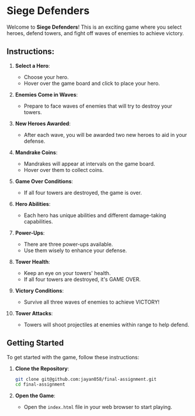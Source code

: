 # Siege Defenders

Welcome to **Siege Defenders**! This is an exciting game where you select heroes, defend towers, and fight off waves of enemies to achieve victory.

## Instructions:

1. **Select a Hero**: 
   - Choose your hero.
   - Hover over the game board and click to place your hero.

2. **Enemies Come in Waves**:
   - Prepare to face waves of enemies that will try to destroy your towers.

3. **New Heroes Awarded**:
   - After each wave, you will be awarded two new heroes to aid in your defense.

4. **Mandrake Coins**:
   - Mandrakes will appear at intervals on the game board. 
   - Hover over them to collect coins.

5. **Game Over Conditions**:
   - If all four towers are destroyed, the game is over.

6. **Hero Abilities**:
   - Each hero has unique abilities and different damage-taking capabilities.

7. **Power-Ups**:
   - There are three power-ups available.
   - Use them wisely to enhance your defense.

8. **Tower Health**:
   - Keep an eye on your towers' health.
   - If all four towers are destroyed, it's GAME OVER.

9. **Victory Conditions**:
   - Survive all three waves of enemies to achieve VICTORY!

10. **Tower Attacks**:
    - Towers will shoot projectiles at enemies within range to help defend.

## Getting Started

To get started with the game, follow these instructions:

1. **Clone the Repository**:
    ```bash
    git clone git@github.com:jayan058/final-assignment.git
    cd final-assignment
    ```

2. **Open the Game**:
    - Open the `index.html` file in your web browser to start playing.
